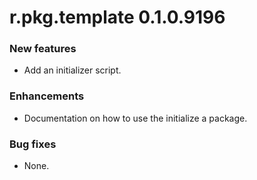 # r.pkg.template 0.1.0.9196

### New features

* Add an initializer script.

### Enhancements

* Documentation on how to use the initialize a package.

### Bug fixes

* None.